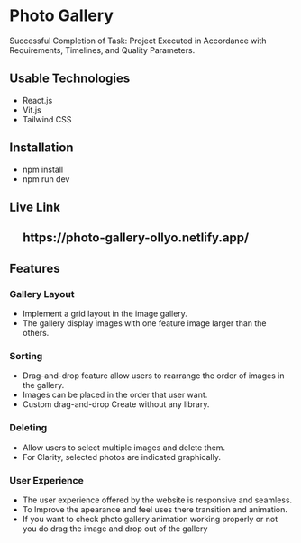 # Photo Gallery

Successful Completion of Task: Project Executed in Accordance with Requirements, Timelines, and Quality Parameters.

## Usable Technologies

<ul>
    <li>React.js</li>
    <li>Vit.js</li>
    <li>Tailwind CSS</li>
</ul>

## Installation

<ul>
    <li>npm install</li>
    <li>npm run dev</li>
</ul>

## Live Link

<ul>
    <h2>https://photo-gallery-ollyo.netlify.app/</h2>
</ul>

## Features

### Gallery Layout

 <ul>
  <li>Implement a grid layout in the image gallery.</li>
  <li>The gallery display images with one feature image larger than the others.</li>
 </ul>

### Sorting

 <ul>
    <li>Drag-and-drop feature allow users to rearrange the order of images in the gallery.</li>
    <li>Images can be placed in the order that user want.</li>
    <li>Custom drag-and-drop Create without any library.</li> 
 </ul>

### Deleting

 <ul>
    <li>Allow users to select multiple images and delete them.</li>
    <li>For Clarity, selected photos are indicated graphically.</li>
 </ul>

### User Experience

 <ul>
    <li>The user experience offered by the website is responsive and seamless.</li>
    <li>To Improve the apearance and feel uses there transition and animation.</li>
    <li>If you want to check photo gallery animation working properly or not you do drag the image and drop out of the gallery</li>
 </ul>
